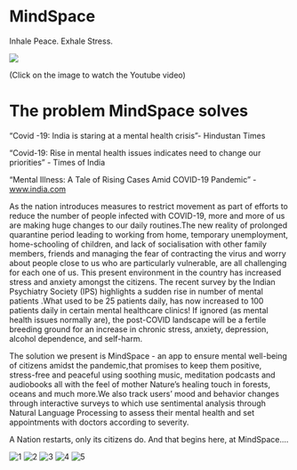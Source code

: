 # MindSpace

Inhale Peace. Exhale Stress.

[![](http://img.youtube.com/vi/7BS_7n7TT-Y/0.jpg)](http://www.youtube.com/watch?v=7BS_7n7TT-Y "")

(Click on the image to watch the Youtube video)

# The problem MindSpace solves
“Covid -19: India is staring at a mental health crisis”- Hindustan Times

“Covid-19: Rise in mental health issues indicates need to change our priorities” - Times of India

“Mental Illness: A Tale of Rising Cases Amid COVID-19 Pandemic” - www.india.com

As the nation introduces measures to restrict movement as part of efforts to reduce the number of people infected with COVID-19, more and more of us are making huge changes to our daily routines.The new reality of prolonged quarantine period leading to working from home, temporary unemployment, home-schooling of children, and lack of socialisation with other family members, friends and managing the fear of contracting the virus and worry about people close to us who are particularly vulnerable, are all challenging for each one of us. This present environment in the country has increased stress and anxiety amongst the citizens. The recent survey by the Indian Psychiatry Society (IPS) highlights a sudden rise in number of mental patients .What used to be 25 patients daily, has now increased to 100 patients daily in certain mental healthcare clinics!
If ignored (as mental health issues normally are), the post-COVID landscape will be a fertile breeding ground for an increase in chronic stress, anxiety, depression, alcohol dependence, and self-harm.

The solution we present is MindSpace - an app to ensure mental well-being of citizens amidst the pandemic,that promises to keep them positive, stress-free and peaceful using soothing music, meditation podcasts and audiobooks all with the feel of mother Nature’s healing touch in forests, oceans and much more.We also track users’ mood and behavior changes through interactive surveys to which use sentimental analysis through Natural Language Processing to assess their mental health and set appointments with doctors according to severity.

A Nation restarts, only its citizens do. And that begins here, at MindSpace....


![1](https://github.com/angie1015/mindspace/blob/master/output/1.jpg)
![2](https://github.com/angie1015/mindspace/blob/master/output/2.jpg)
![3](https://github.com/angie1015/mindspace/blob/master/output/3.jpg)
![4](https://github.com/angie1015/mindspace/blob/master/output/4.jpg)
![5](https://github.com/angie1015/mindspace/blob/master/output/5.jpg)
